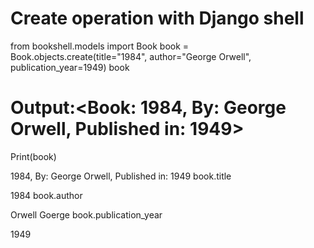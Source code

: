 # Create operation with Django shell 
<!-- creating book object -->
from bookshell.models import Book
book = Book.objects.create(title="1984", author="George Orwell", publication_year=1949)
book
# Output:<Book: 1984, By: George Orwell, Published in: 1949>

 <!-- Output of the operation   -->
 Print(book)
 <!-- Output -->
 1984, By: George Orwell, Published in: 1949
 book.title
 <!-- output -->
 1984
 book.author
 <!-- Output -->
 Orwell Goerge
 book.publication_year
 <!-- Output -->
 1949